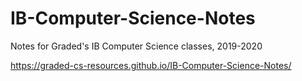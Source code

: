 # IB-Computer-Science-Notes
Notes for Graded's IB Computer Science classes, 2019-2020

https://graded-cs-resources.github.io/IB-Computer-Science-Notes/

